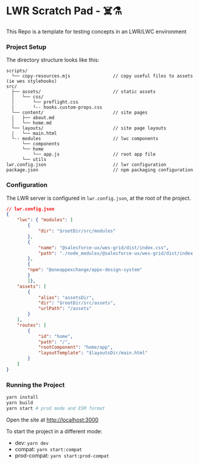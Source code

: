 # LWR Scratch Pad - ☠️⚗️

This Repo is a template for testing concepts in an LWR/LWC environment


### Project Setup

The directory structure looks like this:

```
scripts/
  └── copy-resources.mjs                // copy useful files to assets (ie wes stylehooks)
src/
  ├── assets/                           // static assets
  │   └── css/
  │       └── preflight.css
  |       └-- hooks.custom-props.css
  └── content/                          // site pages
  │   ├── about.md
  │   └── home.md
  └── layouts/                          // site page layouts
  |   └── main.html
  └-- modules                           // lwc components
      └── components
      └── home
          └── app.js                    // root app file
      └── utils
lwr.config.json                         // lwr configuration
package.json                            // npm packaging configuration
```

### Configuration

The LWR server is configured in `lwr.config.json`, at the root of the project.

```json
// lwr.config.json
{
    "lwc": { "modules": [
        {
            "dir": "$rootDir/src/modules" 
        },
        {
            "name": "@salesforce-ux/wes-grid/dist/index.css",
            "path": "./node_modules/@salesforce-ux/wes-grid/dist/index.css"
        },
        {
        "npm": "@oneappexchange/appx-design-system"
        }
        ]},
    "assets": [
        {
            "alias": "assetsDir",
            "dir": "$rootDir/src/assets",
            "urlPath": "/assets"
        }
    ],
    "routes": [
        {
            "id": "home",
            "path": "/",
            "rootComponent": "home/app",
            "layoutTemplate": "$layoutsDir/main.html"
        }
    ]
}
```

### Running the Project

```bash
yarn install
yarn build
yarn start # prod mode and ESM format
```

Open the site at [http://localhost:3000](http://localhost:3000)

To start the project in a different mode:

-   dev: `yarn dev`
-   compat: `yarn start:compat`
-   prod-compat: `yarn start:prod-compat`
